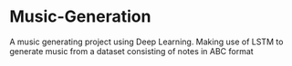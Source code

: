 # Music-Generation
A music generating project using Deep Learning.
Making use of LSTM to generate music from a dataset consisting of notes in ABC format
